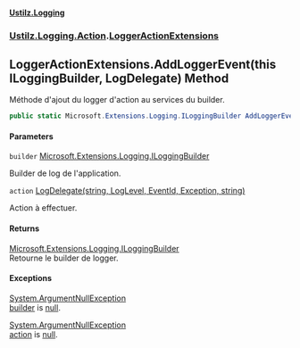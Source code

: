 #### [Ustilz.Logging](index.md 'index')
### [Ustilz.Logging.Action](Ustilz.Logging.Action.md 'Ustilz.Logging.Action').[LoggerActionExtensions](Ustilz.Logging.Action.LoggerActionExtensions.md 'Ustilz.Logging.Action.LoggerActionExtensions')

## LoggerActionExtensions.AddLoggerEvent(this ILoggingBuilder, LogDelegate) Method

Méthode d'ajout du logger d'action au services du builder.

```csharp
public static Microsoft.Extensions.Logging.ILoggingBuilder AddLoggerEvent(this Microsoft.Extensions.Logging.ILoggingBuilder builder, Ustilz.Logging.Action.LoggerAction.LogDelegate action);
```
#### Parameters

<a name='Ustilz.Logging.Action.LoggerActionExtensions.AddLoggerEvent(thisMicrosoft.Extensions.Logging.ILoggingBuilder,Ustilz.Logging.Action.LoggerAction.LogDelegate).builder'></a>

`builder` [Microsoft.Extensions.Logging.ILoggingBuilder](https://docs.microsoft.com/en-us/dotnet/api/Microsoft.Extensions.Logging.ILoggingBuilder 'Microsoft.Extensions.Logging.ILoggingBuilder')

Builder de log de l'application.

<a name='Ustilz.Logging.Action.LoggerActionExtensions.AddLoggerEvent(thisMicrosoft.Extensions.Logging.ILoggingBuilder,Ustilz.Logging.Action.LoggerAction.LogDelegate).action'></a>

`action` [LogDelegate(string, LogLevel, EventId, Exception, string)](Ustilz.Logging.Action.LoggerAction.LogDelegate(string,Microsoft.Extensions.Logging.LogLevel,Microsoft.Extensions.Logging.EventId,System.Exception,string).md 'Ustilz.Logging.Action.LoggerAction.LogDelegate(string, Microsoft.Extensions.Logging.LogLevel, Microsoft.Extensions.Logging.EventId, System.Exception, string)')

Action à effectuer.

#### Returns
[Microsoft.Extensions.Logging.ILoggingBuilder](https://docs.microsoft.com/en-us/dotnet/api/Microsoft.Extensions.Logging.ILoggingBuilder 'Microsoft.Extensions.Logging.ILoggingBuilder')  
Retourne le builder de logger.

#### Exceptions

[System.ArgumentNullException](https://docs.microsoft.com/en-us/dotnet/api/System.ArgumentNullException 'System.ArgumentNullException')  
[builder](Ustilz.Logging.Action.LoggerActionExtensions.AddLoggerEvent(thisMicrosoft.Extensions.Logging.ILoggingBuilder,Ustilz.Logging.Action.LoggerAction.LogDelegate).md#Ustilz.Logging.Action.LoggerActionExtensions.AddLoggerEvent(thisMicrosoft.Extensions.Logging.ILoggingBuilder,Ustilz.Logging.Action.LoggerAction.LogDelegate).builder 'Ustilz.Logging.Action.LoggerActionExtensions.AddLoggerEvent(this Microsoft.Extensions.Logging.ILoggingBuilder, Ustilz.Logging.Action.LoggerAction.LogDelegate).builder') is [null](https://docs.microsoft.com/en-us/dotnet/csharp/language-reference/keywords/null 'https://docs.microsoft.com/en-us/dotnet/csharp/language-reference/keywords/null').

[System.ArgumentNullException](https://docs.microsoft.com/en-us/dotnet/api/System.ArgumentNullException 'System.ArgumentNullException')  
[action](Ustilz.Logging.Action.LoggerActionExtensions.AddLoggerEvent(thisMicrosoft.Extensions.Logging.ILoggingBuilder,Ustilz.Logging.Action.LoggerAction.LogDelegate).md#Ustilz.Logging.Action.LoggerActionExtensions.AddLoggerEvent(thisMicrosoft.Extensions.Logging.ILoggingBuilder,Ustilz.Logging.Action.LoggerAction.LogDelegate).action 'Ustilz.Logging.Action.LoggerActionExtensions.AddLoggerEvent(this Microsoft.Extensions.Logging.ILoggingBuilder, Ustilz.Logging.Action.LoggerAction.LogDelegate).action') is [null](https://docs.microsoft.com/en-us/dotnet/csharp/language-reference/keywords/null 'https://docs.microsoft.com/en-us/dotnet/csharp/language-reference/keywords/null').